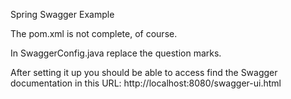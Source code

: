 Spring Swagger Example

The pom.xml is not complete, of course.

In SwaggerConfig.java replace the question marks.

After setting it up you should be able to access find the Swagger documentation in this URL: http://localhost:8080/swagger-ui.html